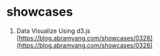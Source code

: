 # showcases

1. Data Visualize Using d3.js [https://blog.abramyang.com/showcases/0328](https://blog.abramyang.com/showcases/0328)
